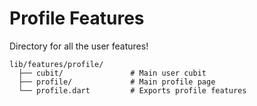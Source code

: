 # Profile Features
Directory for all the user features!

```
lib/features/profile/
  ├── cubit/               # Main user cubit
  ├── profile/             # Main profile page
  └── profile.dart         # Exports profile features
```